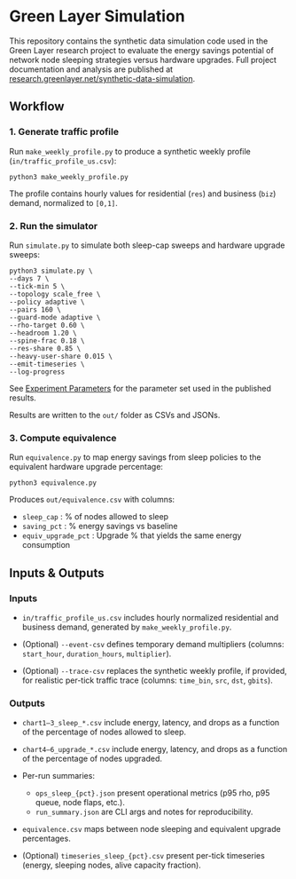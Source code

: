# Green Layer Simulation

This repository contains the synthetic data simulation code used in the Green Layer research project to evaluate the energy savings potential of network node sleeping strategies versus hardware upgrades. Full project documentation and analysis are published at [research.greenlayer.net/synthetic-data-simulation](https://research.greenlayer.net/synthetic-data-simulation/).

## Workflow

### 1. Generate traffic profile

Run `make_weekly_profile.py` to produce a synthetic weekly profile (`in/traffic_profile_us.csv`):

```
python3 make_weekly_profile.py
```

The profile contains hourly values for residential (`res`) and business (`biz`) demand, normalized to `[0,1]`.

### 2. Run the simulator

Run `simulate.py` to simulate both sleep-cap sweeps and hardware upgrade sweeps: 

```
python3 simulate.py \
--days 7 \
--tick-min 5 \
--topology scale_free \
--policy adaptive \
--pairs 160 \
--guard-mode adaptive \
--rho-target 0.60 \
--headroom 1.20 \
--spine-frac 0.18 \
--res-share 0.85 \
--heavy-user-share 0.015 \
--emit-timeseries \
--log-progress
```

See [Experiment Parameters](https://research.greenlayer.net/synthetic-data-simulation/#experiment-parameters) for the parameter set used in the published results.

Results are written to the `out/` folder as CSVs and JSONs.

### 3. Compute equivalence

Run `equivalence.py` to map energy savings from sleep policies to the equivalent hardware upgrade percentage:

```
python3 equivalence.py
```

Produces `out/equivalence.csv` with columns:

- `sleep_cap` : % of nodes allowed to sleep  
- `saving_pct` : % energy savings vs baseline  
- `equiv_upgrade_pct` : Upgrade % that yields the same energy consumption  

## Inputs & Outputs

### Inputs

- `in/traffic_profile_us.csv` includes hourly normalized residential and business demand, generated by `make_weekly_profile.py`.

- (Optional) `--event-csv` defines temporary demand multipliers (columns: `start_hour`, `duration_hours`, `multiplier`).

- (Optional) `--trace-csv` replaces the synthetic weekly profile, if provided, for realistic per-tick traffic trace (columns: `time_bin`, `src`, `dst`, `gbits`).

### Outputs

- `chart1–3_sleep_*.csv` include energy, latency, and drops as a function of the percentage of nodes allowed to sleep.

- `chart4–6_upgrade_*.csv` include energy, latency, and drops as a function of the percentage of nodes upgraded.

- Per-run summaries:
    - `ops_sleep_{pct}.json` present operational metrics (p95 rho, p95 queue, node flaps, etc.).  
    - `run_summary.json` are  CLI args and notes for reproducibility.

- `equivalence.csv` maps between node sleeping and equivalent upgrade percentages.

- (Optional) `timeseries_sleep_{pct}.csv` present per-tick timeseries (energy, sleeping nodes, alive capacity fraction).
